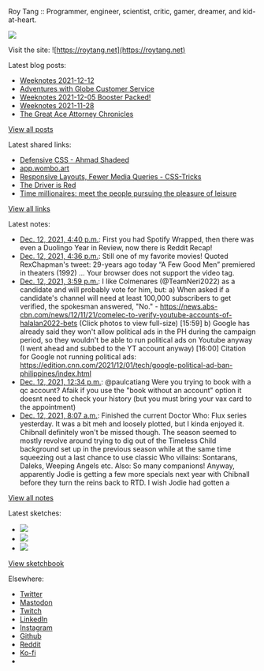 Roy Tang :: Programmer, engineer, scientist, critic, gamer, dreamer, and kid-at-heart.

![](https://roytang.net/static/img/profile.jpg)

Visit the site: ![https://roytang.net](https://roytang.net)

Latest blog posts:

- [Weeknotes 2021-12-12](https://roytang.net/2021/12/weeknotes-12-12/)
- [Adventures with Globe Customer Service](https://roytang.net/2021/12/globe-cs/)
- [Weeknotes 2021-12-05 Booster Packed!](https://roytang.net/2021/12/weeknotes-12-05/)
- [Weeknotes 2021-11-28](https://roytang.net/2021/11/weeknotes-11-28/)
- [The Great Ace Attorney Chronicles](https://roytang.net/2021/11/great-ace-attorney/)

[View all posts](https://roytang.net/blog)

Latest shared links:

- [Defensive CSS -    Ahmad Shadeed](https://roytang.net/2021/12/be8a552ab42cd847dad32c1bc9a7aef0/)
- [app.wombo.art](https://roytang.net/2021/12/f2d11ee5f7c5fb79e86cc5f3ba0b3ef5/)
- [Responsive Layouts, Fewer Media Queries - CSS-Tricks](https://roytang.net/2021/12/c71079915388b9c360c71c252dc5fda1/)
- [The Driver is Red](https://roytang.net/2021/12/65b8f469dc7958330dbc20409325e391/)
- [Time millionaires: meet the people pursuing the pleasure of leisure](https://roytang.net/2021/12/time-millionaires-meet-the-people-pursuing-the-pleasure-of-leisure/)

[View all links](https://roytang.net/links)

Latest notes:

- [Dec. 12, 2021, 4:40 p.m.](https://roytang.net/2021/12/reddit-recap/): First you had Spotify Wrapped, then there was even a Duolingo Year in Review, now there is Reddit Recap!
- [Dec. 12, 2021, 4:36 p.m.](https://roytang.net/2021/12/1469949369294016517/): Still one of my favorite movies! Quoted RexChapman&#x27;s tweet: 29-years ago today “A Few Good Men” premiered in theaters (1992) … Your browser does not support the video tag.
- [Dec. 12, 2021, 3:59 p.m.](https://roytang.net/2021/12/1469940015341867008/): I like Colmenares (@TeamNeri2022) as a candidate and will probably vote for him, but: a) When asked if a candidate&#x27;s channel will need at least 100,000 subscribers to get verified, the spokesman answered, &quot;No.&quot; - https://news.abs-cbn.com/news/12/11/21/comelec-to-verify-youtube-accounts-of-halalan2022-bets (Click photos to view full-size) [15:59] b) Google has already said they won&#x27;t allow political ads in the PH during the campaign period, so they wouldn&#x27;t be able to run political ads on Youtube anyway (I went ahead and subbed to the YT account anyway) [16:00] Citation for Google not running political ads: https://edition.cnn.com/2021/12/01/tech/google-political-ad-ban-philippines/index.html
- [Dec. 12, 2021, 12:34 p.m.](https://roytang.net/2021/12/1469888386752458756/): @paulcatiang Were you trying to book with a qc account? Afaik if you use the &quot;book without an account&quot; option it doesnt need to check your history (but you must bring your vax card to the appointment)
- [Dec. 12, 2021, 8:07 a.m.](https://roytang.net/2021/12/2c719acc6b88173b3abe47cc18a632c0/): Finished the current Doctor Who: Flux series yesterday. It was a bit meh and loosely plotted, but I kinda enjoyed it. Chibnall definitely won&#x27;t be missed though. The season seemed to mostly revolve around trying to dig out of the Timeless Child background set up in the previous season while at the same time squeezing out a last chance to use classic Who villains: Sontarans, Daleks, Weeping Angels etc. Also: So many companions! Anyway, apparently Jodie is getting a few more specials next year with Chibnall before they turn the reins back to RTD. I wish Jodie had gotten a

[View all notes](https://roytang.net/notes)

Latest sketches:


- ![](https://roytang.net/media/cache/b6/de/b6de36cc617b0960dafa2711b87a1be0.jpg)
- ![](https://roytang.net/media/cache/e7/bc/e7bcdf817169317d43e156de95b107d7.jpg)
- ![](https://roytang.net/media/cache/56/ad/56ad935611eb7963ea1573061c00c51e.jpg)

[View sketchbook](https://roytang.net/albums/sketchbook)


Elsewhere:

- [Twitter](https://twitter.com/roytang)
- [Mastodon](https://mastodon.technology/@roytang)
- [Twitch](https://twitch.tv/twitchyroy)
- [LinkedIn](https://www.linkedin.com/in/roytang)
- [Instagram](https://instagram.com/roytang0400)
- [Github](https://github.com/roytang)
- [Reddit](https://reddit.com/u/hungryroy)
- [Ko-fi](https://ko-fi.com/roytang)
- [](mailto:hello@roytang.net)